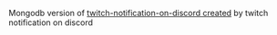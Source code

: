 Mongodb version of [twitch-notification-on-discord created](https://github.com/Le-labot/twitch-notification-on-discord) by
twitch notification on discord
